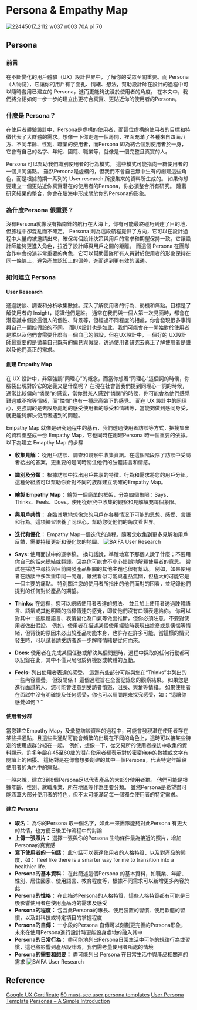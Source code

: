 # Persona & Empathy Map

![22445017_2112 w037 n003 70A p1 70](https://github.com/CAFECA-IO/KnowledgeManagement/assets/98379087/163c7690-e3bd-45db-a75c-c449e7bdbdc1)

## Persona

### 前言

在不斷變化的用戶體驗（UX）設計世界中，了解你的受眾至關重要。而 Persona （人物誌），它讓你的用戶有了面孔、情緒、想法，幫助設計師在設計的過程中可以隨時套用已建立的 Persona，進而更能夠沈浸於使用者的角度。
在本文中，我們將介紹如何一步一步的建立出更符合真實、更貼近你的使用者的Persona。

### 什麼是 Persona？

在使用者體驗設計中，Persona是虛構的使用者，而這位虛構的使用者的目標和特徵代表了大群體的需求。想像一下你走進一個房間，裡面充滿了各種來自四面八方、不同年齡、性別、職業的使用者，而Persona 即為結合個別使用者於一身，它會有自己的名字、年紀、國籍、職業等，就像是一個完整且真實的人。 

Persona 可以幫助我們識別使用者的行為模式。 這些模式可能指向一群使用者的一個共同痛點。 雖然Persona是虛構的，但我們不會自己無中生有的創建這些角色，而是根據前期一系列的 User research 所搜集來的資料所生成的。 
如果你想要建立一個更貼近你真實潛在的使用者的Persona，你必須整合所有研究。 隨著研究結果的整合，你會在腦海中形成關於你的Persona的形象。

### 為什麼Persona 很重要？

沒有Persona就像沒有指南針的航行在大海上，你有可能最終碰巧到達了目的地，但旅程中卻混亂而不確定。
Persona 則為這段航程提供了方向，它可以在設計過程中大量的被邀請出來，確保每個設計決策與用戶的需求和期望保持一致。它讓設計師能夠更進入角色，拉近了設計師與用戶之間的距離。
而這個 Persona 在團隊合作中會扮演非常重要的角色，它可以幫助團隊所有人員對於使用者的形象保持在同一條線上，避免產生認知上的偏差，進而達到更有效的溝通。


### 如何建立 Persona

#### User Research
通過訪談、調查和分析收集數據。深入了解使用者的行為、動機和痛點。目標是了解使用者的 Insight，認識他們是誰。
通常在我們與一個人第一次見面時，都會在潛意識中假設這個人的個性、背景等，但經過不同程度的相處，你會發現很多事情與自己一開始假設的不同。
而UX設計也是如此，我們可能會在一開始對於使用者是誰以及他們會需要什麼有一個自己的假設，但在UX設計中，一個好的 UX設計師最重要的是拋棄自己既有的偏見與假設，透過使用者研究去真正了解使用者是誰以及他們真正的需求。

#### 創建 Empathy Map

在 UX 設計中，非常強調“同理心”的概念，而當你想著“同理心”這個詞的時候，你腦袋出現對於它的定義又是什麼呢？
在現在社會當我們提到同理心一詞的時候，通常比較偏向“憐憫”的感覺，當你對某人感到“憐憫”的時候，你可能會為他們感覺難過或不捨等情緒，而"憐憫"也有一種居高臨下的感覺。
而在 UX 設計中的同理心，更強調的是去設身處地的感受使用者的感受和情緒等，當能夠做到感同身受，就更能夠解決使用者遇到的問題。

Empathy Map 就像是研究過程中的基石，我們透過使用者訪談等方式，把搜集出的資料彙整成一份 Empathy Map，它也同時在創建Persona 時一個重要的依據。
以下為建立 Emapthy Map 的步驟

- **收集見解：** 從用戶訪談、調查和觀察中收集資訊。在這個階段除了訪談中受訪者給出的答案，更重要的是同時關注他們的肢體語言和情感。
- **識別及分類：** 根據訪談中找出用戶共享的特徵、行為和需求將您的用戶分組。這種分組將可以幫助你針對不同的族群建立明確的Empathy Map。
- **繪製 Empathy Map：** 繪製一個簡單的框架，分為四個象限：Says、Thinks、Feels、Does。使用從研究中收集的觀察和見解填充每個象限。  
- **與用戶共情：** 身臨其境地想像您的用戶在各種情況下可能的思想、感受、言語和行為。這項練習培養了同理心，幫助您從他們的角度看世界。
- **迭代和優化：** Empathy Map一個迭代的過程。隨著您收集到更多見解和用戶反饋，需要持續更新和優化您的地圖。
![BAIFA User Research](https://github.com/CAFECA-IO/KnowledgeManagement/assets/98379087/384b4296-53fe-4616-b08b-81ea24d165ed)

- **Says:** 使用面試中的逐字稿。 換句話說，準確地寫下那個人說了什麼；不要用你自己的話來總結或翻譯。因為你可能會不小心錯誤地解釋使用者的意思。 嘗試在採訪中尋找與目前開發產品相關的其他主題也很有幫助。 例如，如果使用者在訪談中多次重申同一問題，雖然看似可能與產品無關，但極大的可能它是一個主要的痛點。 特別關注您的使用者所指出的他們面對的困看，並記錄他們提到的任何對於產品的期望。
- **Thinks:** 在這裡，您可以總結使用者表達的想法。 並且加上使用者透過肢體語言、語氣或其他明顯的指標傳達的感覺，即使他們沒有口頭表達給你。 你可以對其中一些肢體語言、表情變化及口氣等做出推斷，但你必須注意，不要對使用者做出假設。 例如，使用者在描述某個使用經驗時表現出擔憂或是懊惱等情緒，但背後的原因未必出於產品功能本身，也許存在許多可能，當這樣的情況發生時，可以試著請受訪者進一步解釋情緒是從何而來。
- **Does:** 使用者在完成某個任務或解決某個問題時，過程中採取的任何行動都可以記錄在此，其中不僅只局限於與機器或軟體的互動。
- **Feels:** 列出使用者表達的感受。 這邊有些部分可能與您在“Thinks”中列出的一些內容重疊。 但沒關係！ 這個過程旨在全面記錄您的觀察結果。 如果您是進行面試的人，您可能會注意到受訪者憤怒、沮喪、興奮等情緒。 如果使用者在面試中沒有明確提及任何感受，你也可以用問題來探究感受，如：“這讓你感覺如何？”

#### 使用者分群

當您建立Empathy Map，及彙整訪談資料的過程中，可能會發現潛在使用者存在某些共通點，且這些共通點可能會頻繁的出現在不同的角色上，這時可以接某些特定的使用族群分組在一起。 例如，想像一下，從交易所的使用者採訪中收集的資料顯示，許多年齡在45至60歲的潛在使用者都表示對於密密麻麻的數據或文字有閱讀上的困擾。 這絕對是在你會想要創建的其中一個Persona，代表特定年齡段使用者的角色中的痛點。

一般來說，建立3到8個Persona足以代表產品的大部分使用者群。 他們可能是根據年齡、性別、就職產業、所在地區等作為主要分類。 雖然Persona是希望盡可能涵蓋大部分使用者的特色，但不太可能滿足每一個獨立使用者的特定需求。

#### 建立 Persona
- **取名：** 為你的Persona 取一個名字，如此一來團隊能夠對此Persona 有更大的共情，也方便日後工作流程中的討論
- **上傳一張照片：** 選擇一張與你的Persona 生物條件最為接近的照片，增加 Persona的真實感
- **寫下使用者的一句話：** 此句話可以表達使用者的人格特質、以及對產品的態度，如： Ifeel like there is a smarter way for me to transition into a healthier life.
- **Persona的基本資料：** 在此簡述這個Persona 的基本資料，如職業、年齡、性別、居住國家、使用語言、教育程度等，根據不同需求可以新增更多內容於此
- **Persona的性格：** 在此描述Persona的人格特質，這些人格特質都有可能是日後影響使用者在使用產品時的需求及感受
- **Persona的程度：** 包含此Persona的專長、使用裝置的習慣、使用軟體的習慣，以及對科技或特定項目的掌握程度
- **Persona的自傳：** 一小段的Persona 自傳可以刻劃更完善的Persona形象，未來在使用Persona進行設計時更能設身處地的融入其中
- **Persona的日常行為：** 盡可能地列出Persona日常生活中可能的規律行為或習慣，這也將影響到產品設計時，我們需考量使用者所處的情境
- **Persona的需要和想要：** 盡可能列出 Persona 在日常生活中與產品相關連的需求
![BAIFA User Research](https://github.com/CAFECA-IO/KnowledgeManagement/assets/98379087/4fb059f0-9935-496d-a3c2-a040b6745714)


## Reference
[Google UX Certificate](https://www.coursera.org/learn/start-ux-design-process/supplement/WMeZK/learn-more-about-personas)
[50 must-see user persona templates](https://www.justinmind.com/blog/user-persona-templates/)
[User Persona Template](https://xtensio.com/user-persona-template/)
[Personas – A Simple Introduction](https://www.interaction-design.org/literature/article/personas-why-and-how-you-should-use-them)
